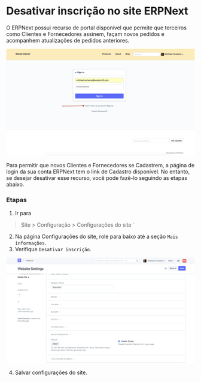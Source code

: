 # Desativar inscrição no site ERPNext



O ERPNext possui recurso de portal disponível que permite que terceiros como Clientes e Fornecedores assinem, façam novos pedidos e acompanhem atualizações de pedidos anteriores.


![Inscrição no site](/files/website-signup.png)


Para permitir que novos Clientes e Fornecedores se Cadastrem, a página de login da sua conta ERPNext tem o link de Cadastro disponível. No entanto, se desejar desativar esse recurso, você pode fazê-lo seguindo as etapas abaixo.


### Etapas


1. Ir para


> Site > Configuração > Configurações do site `


2. Na página Configurações do site, role para baixo até a seção `Mais informações`.
3. Verifique `Desativar inscrição`.


![Desativar inscrição](/files/disable-signup.png)


4. Salvar configurações do site.



